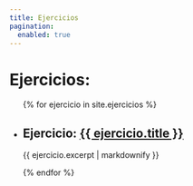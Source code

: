 ```yaml
---
title: Ejercicios
pagination: 
  enabled: true
---
```

<h1>Ejercicios: </h1>

<ul>
  {% for ejercicio in site.ejercicios %}
    <li>
      <h2>Ejercicio: <a href="{{ ejercicio.url }}">{{ ejercicio.title }}</a></h2>
      <p>{{ ejercicio.excerpt | markdownify }}</p>
    </li>
  {% endfor %}
</ul>